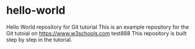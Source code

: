 # hello-world
Hello World repository for Git tutorial
This is an example repository for the Git tutoial on https://www.w3schools.com
test888
This repository is built step by step in the tutorial.
